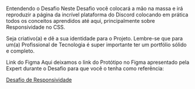 Entendendo o Desafio
Neste Desafio você colocará a mão na massa e irá reproduzir a página da incrível plataforma do Discord colocando em prática todos os conceitos aprendidos até aqui, principalmente sobre Responsividade no CSS.

Seja criativo(a) e dê a sua identidade para o Projeto. Lembre-se que para um(a) Profissional de Tecnologia é super importante ter um portfólio sólido e completo.

 

Link do Figma
Aqui deixamos o link do Protótipo no Figma apresentado pela Expert durante o Desafio para que você o tenha como referência:

[Desafio de Responsividade](https://www.figma.com/file/NRBYrG5d4DSzObv7dpTqoM/Desafio-Responsividade---DIO)
 
